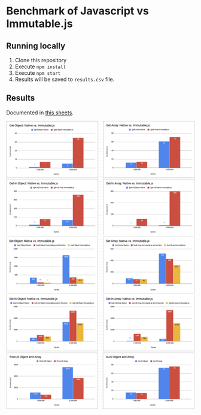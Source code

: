 # Benchmark of Javascript vs Immutable.js

## Running locally

1. Clone this repository
2. Execute `npm install`
3. Execute `npm start`
4. Results will be saved to `results.csv` file.

## Results

Documented in [this sheets](https://docs.google.com/spreadsheets/d/1wnQe7aeL46OtjlgyhhW2z_g8Vx1mLV8nMgdjvGLDZfM/edit?usp=sharing).

![Object.get results](results/get.png)
![Object.getIn results](results/getin.png)
![Object.set results](results/set.png)
![Object.setIn results](results/setin.png)
![fromJS toJS](results/transformation.png)

